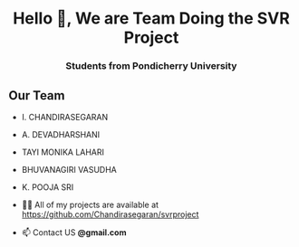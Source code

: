 <h1 align="center">Hello 👋, We are Team Doing the SVR Project</h1>
<h3 align="center">Students from Pondicherry University</h3>
<h2>Our Team</h2>

- I. CHANDIRASEGARAN
- A. DEVADHARSHANI
- TAYI MONIKA LAHARI
- BHUVANAGIRI VASUDHA
- K. POOJA SRI

- 👨‍💻 All of my projects are available at <https://github.com/Chandirasegaran/svrproject>
- 📫 Contact US **@gmail.com**

